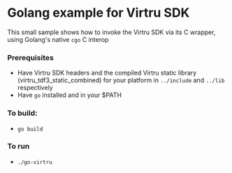# Golang example for Virtru SDK

This small sample shows how to invoke the Virtru SDK via its C wrapper, using Golang's native `cgo` C interop

### Prerequisites
- Have Virtru SDK headers and the compiled Virtru static library (virtru_tdf3_static_combined) for your platform in `../include` and `../lib` respectively
- Have `go` installed and in your $PATH

### To build:
- `go build`

### To run
- `./go-virtru`

